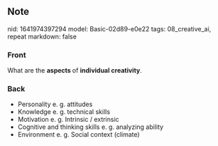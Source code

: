 ## Note
nid: 1641974397294
model: Basic-02d89-e0e22
tags: 08_creative_ai, repeat
markdown: false

### Front
What are the <b>aspects </b>of <b>individual creativity</b>.

### Back
<ul><li>Personality e. g. attitudes</li><li>Knowledge e. g. technical skills</li><li>Motivation e. g. Intrinsic / extrinsic</li><li>Cognitive and thinking skills e. g. analyzing ability</li><li>Environment e. g. Social context (climate)</li></ul>

